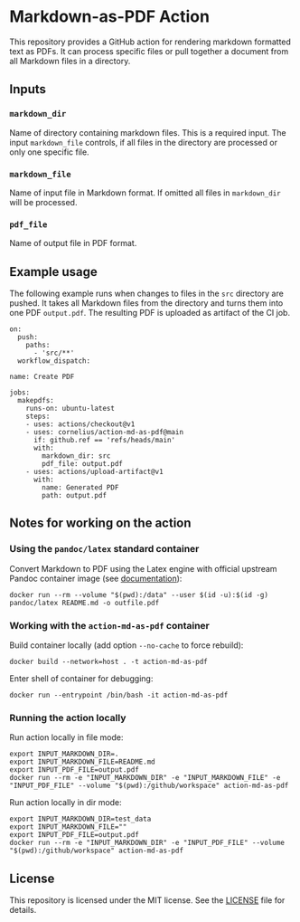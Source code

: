 # Markdown-as-PDF Action

This repository provides a GitHub action for rendering markdown formatted text as PDFs. It can process specific files or pull together a document from all Markdown files in a directory.

## Inputs

### `markdown_dir`

Name of directory containing markdown files. This is a required input. The input `markdown_file` controls, if all files in the directory are processed or only one specific file.

### `markdown_file`

Name of input file in Markdown format. If omitted all files in `markdown_dir` will be processed.

### `pdf_file`

Name of output file in PDF format.

## Example usage

The following example runs when changes to files in the `src` directory are pushed. It takes all Markdown files from the directory and turns them into one PDF `output.pdf`. The resulting PDF is uploaded as artifact of the CI job.

```
on:
  push:
    paths:
      - 'src/**'
  workflow_dispatch:

name: Create PDF

jobs:
  makepdfs:
    runs-on: ubuntu-latest
    steps:
    - uses: actions/checkout@v1
    - uses: cornelius/action-md-as-pdf@main
      if: github.ref == 'refs/heads/main'
      with:
        markdown_dir: src
        pdf_file: output.pdf
    - uses: actions/upload-artifact@v1
      with:
        name: Generated PDF
        path: output.pdf
```

## Notes for working on the action

### Using the `pandoc/latex` standard container

Convert Markdown to PDF using the Latex engine with official upstream Pandoc container image (see [documentation](https://hub.docker.com/r/pandoc/core)):

    docker run --rm --volume "$(pwd):/data" --user $(id -u):$(id -g) pandoc/latex README.md -o outfile.pdf

### Working with the `action-md-as-pdf` container

Build container locally (add option `--no-cache` to force rebuild):

    docker build --network=host . -t action-md-as-pdf

Enter shell of container for debugging:

    docker run --entrypoint /bin/bash -it action-md-as-pdf

### Running the action locally

Run action locally in file mode:

    export INPUT_MARKDOWN_DIR=.
    export INPUT_MARKDOWN_FILE=README.md
    export INPUT_PDF_FILE=output.pdf
    docker run --rm -e "INPUT_MARKDOWN_DIR" -e "INPUT_MARKDOWN_FILE" -e "INPUT_PDF_FILE" --volume "$(pwd):/github/workspace" action-md-as-pdf

Run action locally in dir mode:

    export INPUT_MARKDOWN_DIR=test_data
    export INPUT_MARKDOWN_FILE=""
    export INPUT_PDF_FILE=output.pdf
    docker run --rm -e "INPUT_MARKDOWN_DIR" -e "INPUT_PDF_FILE" --volume "$(pwd):/github/workspace" action-md-as-pdf

## License

This repository is licensed under the MIT license. See the [LICENSE](LICENSE) file for details.
